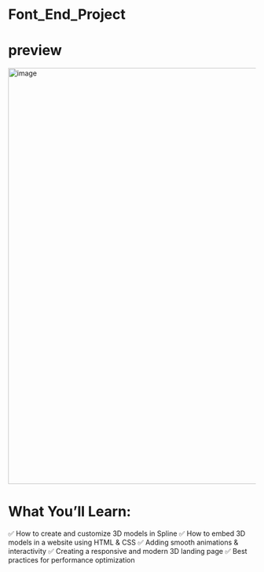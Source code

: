 # Font_End_Project
# preview 
<img width="1880" height="846" alt="image" src="https://github.com/user-attachments/assets/9b09558d-ef38-4b3f-b245-b7a7f2d667bf" />

 # What You’ll Learn:
✅ How to create and customize 3D models in Spline
✅ How to embed 3D models in a website using HTML & CSS
✅ Adding smooth animations & interactivity
✅ Creating a responsive and modern 3D landing page
✅ Best practices for performance optimization
